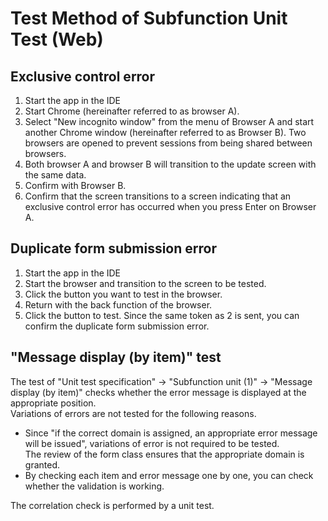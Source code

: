 # Test Method of Subfunction Unit Test (Web)

## Exclusive control error

1. Start the app in the IDE
1. Start Chrome (hereinafter referred to as browser A).
1. Select "New incognito window" from the menu of Browser A and start another Chrome window (hereinafter referred to as Browser B).
   Two browsers are opened to prevent sessions from being shared between browsers. 
1. Both browser A and browser B will transition to the update screen with the same data.
1. Confirm with Browser B.
1. Confirm that the screen transitions to a screen indicating that an exclusive control error has occurred when you press Enter on Browser A.

## Duplicate form submission error

1. Start the app in the IDE
1. Start the browser and transition to the screen to be tested.
1. Click the button you want to test in the browser.
1. Return with the back function of the browser.
1. Click the button to test. 
   Since the same token as 2 is sent, you can confirm the duplicate form submission error.


## "Message display (by item)" test

The test of "Unit test specification" → "Subfunction unit (1)" → "Message display (by item)" checks whether the error message is displayed at the appropriate position.    
Variations of errors are not tested for the following reasons.

- Since "if the correct domain is assigned, an appropriate error message will be issued", variations of error is not required to be tested.  
  The review of the form class ensures that the appropriate domain is granted. 
- By checking each item and error message one by one, you can check whether the validation is working.

The correlation check is performed by a unit test.
